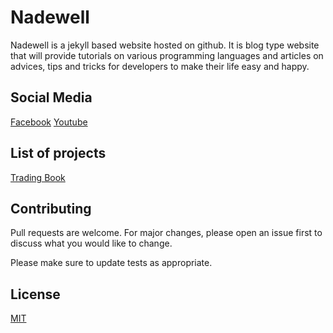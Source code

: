 # Nadewell

Nadewell is a jekyll based website hosted on github. It is blog type website that will provide tutorials on various programming languages and articles on advices, tips and tricks for developers to make their life easy and happy.

## Social Media

[Facebook](https://www.facebook.com/nadewell)
[Youtube](https://www.youtube.com/nadewell)

## List of projects
[Trading Book](https://www.github.com/nadewell/trading_book)

## Contributing
Pull requests are welcome. For major changes, please open an issue first to discuss what you would like to change.

Please make sure to update tests as appropriate.

## License
[MIT](https://choosealicense.com/licenses/mit/)